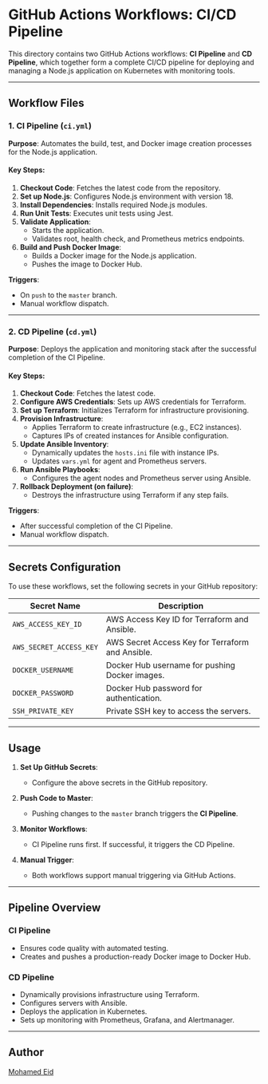 # GitHub Actions Workflows: CI/CD Pipeline

This directory contains two GitHub Actions workflows: **CI Pipeline** and **CD Pipeline**, which together form a complete CI/CD pipeline for deploying and managing a Node.js application on Kubernetes with monitoring tools.

---

## Workflow Files

### 1. **CI Pipeline (`ci.yml`)**

**Purpose**: Automates the build, test, and Docker image creation processes for the Node.js application.

#### Key Steps:
1. **Checkout Code**: Fetches the latest code from the repository.
2. **Set up Node.js**: Configures Node.js environment with version 18.
3. **Install Dependencies**: Installs required Node.js modules.
4. **Run Unit Tests**: Executes unit tests using Jest.
5. **Validate Application**:
   - Starts the application.
   - Validates root, health check, and Prometheus metrics endpoints.
6. **Build and Push Docker Image**:
   - Builds a Docker image for the Node.js application.
   - Pushes the image to Docker Hub.

**Triggers**:
- On `push` to the `master` branch.
- Manual workflow dispatch.

---

### 2. **CD Pipeline (`cd.yml`)**

**Purpose**: Deploys the application and monitoring stack after the successful completion of the CI Pipeline.

#### Key Steps:
1. **Checkout Code**: Fetches the latest code.
2. **Configure AWS Credentials**: Sets up AWS credentials for Terraform.
3. **Set up Terraform**: Initializes Terraform for infrastructure provisioning.
4. **Provision Infrastructure**:
   - Applies Terraform to create infrastructure (e.g., EC2 instances).
   - Captures IPs of created instances for Ansible configuration.
5. **Update Ansible Inventory**:
   - Dynamically updates the `hosts.ini` file with instance IPs.
   - Updates `vars.yml` for agent and Prometheus servers.
6. **Run Ansible Playbooks**:
   - Configures the agent nodes and Prometheus server using Ansible.
7. **Rollback Deployment (on failure)**:
   - Destroys the infrastructure using Terraform if any step fails.

**Triggers**:
- After successful completion of the CI Pipeline.
- Manual workflow dispatch.

---

## Secrets Configuration

To use these workflows, set the following secrets in your GitHub repository:

| Secret Name             | Description                                      |
|-------------------------|--------------------------------------------------|
| `AWS_ACCESS_KEY_ID`     | AWS Access Key ID for Terraform and Ansible.     |
| `AWS_SECRET_ACCESS_KEY` | AWS Secret Access Key for Terraform and Ansible. |
| `DOCKER_USERNAME`       | Docker Hub username for pushing Docker images.   |
| `DOCKER_PASSWORD`       | Docker Hub password for authentication.          |
| `SSH_PRIVATE_KEY`       | Private SSH key to access the servers.           |

---

## Usage

1. **Set Up GitHub Secrets**:
   - Configure the above secrets in the GitHub repository.

2. **Push Code to Master**:
   - Pushing changes to the `master` branch triggers the **CI Pipeline**.

3. **Monitor Workflows**:
   - CI Pipeline runs first. If successful, it triggers the CD Pipeline.

4. **Manual Trigger**:
   - Both workflows support manual triggering via GitHub Actions.

---

## Pipeline Overview

### CI Pipeline
- Ensures code quality with automated testing.
- Creates and pushes a production-ready Docker image to Docker Hub.

### CD Pipeline
- Dynamically provisions infrastructure using Terraform.
- Configures servers with Ansible.
- Deploys the application in Kubernetes.
- Sets up monitoring with Prometheus, Grafana, and Alertmanager.

---

## Author

[Mohamed Eid](https://github.com/moeid404)
